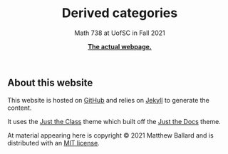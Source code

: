 
<p align="center">
    <h1 align="center">Derived categories</h1>
    <p align="center">Math 738 at UofSC in Fall 2021</p>
    <p align="center"><strong><a href="https://738.f21.matthewrobertballard.com">The actual webpage.</a></strong></p>
    <br>
</p>

## About this website

This website is hosted on [GitHub](https://github.com) and relies on [Jekyll](https://jekyllrb.com/) 
to generate the content. 

It uses the [Just the Class](https://kevinl.info/just-the-class/) theme which built off 
the [Just the Docs](https://pmarsceill.github.io/just-the-docs/) theme. 

At material appearing here is copyright &copy; 2021 Matthew Ballard and is distributed with an 
[MIT license](http://opensource.org/licenses/MIT). 
